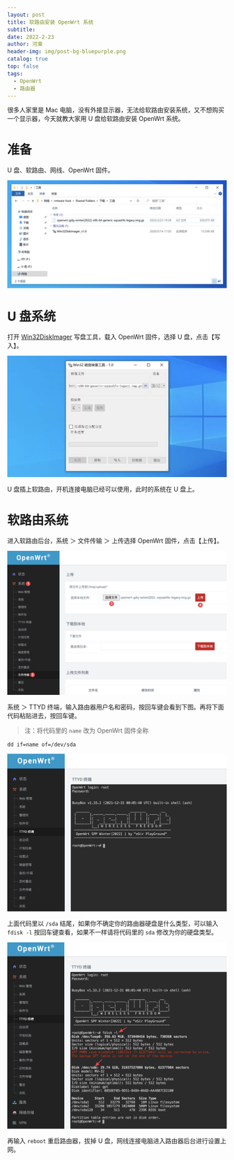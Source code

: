 ```yaml
---
layout: post
title: 软路由安装 OpenWrt 系统
subtitle: 
date: 2022-2-23
author: 河東
header-img: img/post-bg-bluepurple.png
catalog: true
top: false
tags:
  - OpenWrt
  - 路由器
---
```


很多人家里是 Mac 电脑，没有外接显示器，无法给软路由安装系统，又不想购买一个显示器，今天就教大家用 U 盘给软路由安装 OpenWrt 系统。

# 准备

U 盘、软路由、网线、OpenWrt 固件。

![](/img/OpenWrt/1.png)

# U 盘系统

打开 [Win32DiskImager](https://t.me/yinanzazheng/35) 写盘工具，载入 OpenWrt 固件，选择 U 盘，点击【写入】。

![](/img/OpenWrt/2.png)

U 盘插上软路由，开机连接电脑已经可以使用，此时的系统在 U 盘上。

# 软路由系统

进入软路由后台，系统 ＞ 文件传输 ＞ 上传选择 OpenWrt 固件，点击【上传】。

![](/img/OpenWrt/3.png)

系统 ＞ TTYD 终端，输入路由器用户名和密码，按回车键会看到下图。再将下面代码粘贴进去，按回车键。

> 注：将代码里的 `name` 改为 OpenWrt 固件全称

```
dd if=name of=/dev/sda
```

![](/img/OpenWrt/4.png)

上面代码里以 `/sda` 结尾，如果你不确定你的路由器硬盘是什么类型，可以输入 `fdisk -l` 按回车键查看，如果不一样请将代码里的 `sda` 修改为你的硬盘类型。

![](/img/OpenWrt/5.png)

再输入 `reboot` 重启路由器，拔掉 U 盘，网线连接电脑进入路由器后台进行设置上网。
